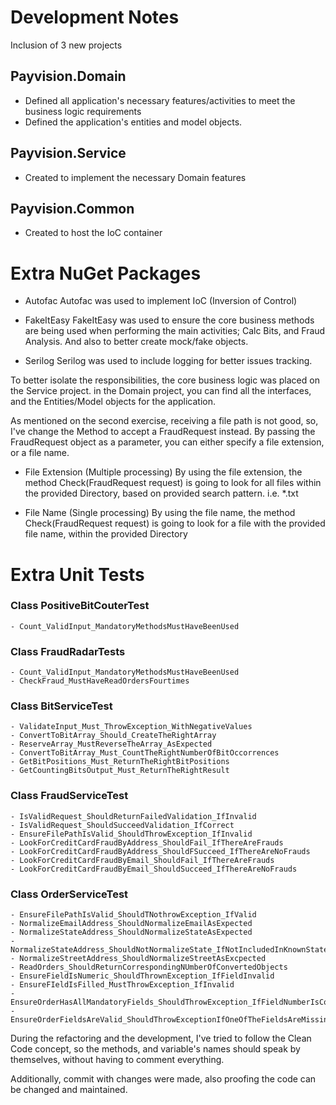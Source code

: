 #  Development Notes

Inclusion of 3 new projects

## Payvision.Domain
 - Defined all application's necessary features/activities to meet the business logic requirements
 - Defined the application's entities and model objects.

## Payvision.Service
 - Created to implement the necessary Domain features
 
## Payvision.Common
 - Created to host the IoC container

# Extra NuGet Packages

- Autofac
Autofac was used to implement IoC (Inversion of Control)
  
- FakeItEasy
FakeItEasy was used to ensure the core business methods are being used when performing the main activities; Calc Bits, and Fraud Analysis. And also to better create mock/fake objects.

- Serilog
  Serilog was used to include logging for better issues tracking.

To better isolate the responsibilities, the core business logic was placed on the Service project.
in the Domain project, you can find all the interfaces, and the Entities/Model objects for the application.

As mentioned on the second exercise, receiving a file path is not good, so, I've change the Method to accept a FraudRequest instead.
By passing the FraudRequest object as a parameter, you can either specify a file extension, or a file name.

- File Extension (Multiple processing)
  By using the file extension, the method Check(FraudRequest request) is going to look for all files within the provided Directory, based on provided search pattern. i.e. *.txt
   
- File Name (Single processing)
  By using the file name, the method Check(FraudRequest request) is going to look for a file with the provided file name, within the provided Directory
   
# Extra Unit Tests

### Class PositiveBitCouterTest
	- Count_ValidInput_MandatoryMethodsMustHaveBeenUsed	
	
### Class FraudRadarTests
	- Count_ValidInput_MandatoryMethodsMustHaveBeenUsed
	- CheckFraud_MustHaveReadOrdersFourtimes
	
### Class BitServiceTest
    - ValidateInput_Must_ThrowException_WithNegativeValues
	- ConvertToBitArray_Should_CreateTheRightArray
	- ReserveArray_MustReverseTheArray_AsExpected
	- ConvertToBitArray_Must_CountTheRightNumberOfBitOccorrences
	- GetBitPositions_Must_ReturnTheRightBitPositions
	- GetCountingBitsOutput_Must_ReturnTheRightResult
	
### Class FraudServiceTest
	- IsValidRequest_ShouldReturnFailedValidation_IfInvalid
	- IsValidRequest_ShouldSucceedValidation_IfCorrect
	- EnsureFilePathIsValid_ShouldThrowException_IfInvalid
	- LookForCreditCardFraudByAddress_ShouldFail_IfThereAreFrauds
	- LookForCreditCardFraudByAddress_ShouldFSucceed_IfThereAreNoFrauds
	- LookForCreditCardFraudByEmail_ShouldFail_IfThereAreFrauds
	- LookForCreditCardFraudByEmail_ShouldSucceed_IfThereAreNoFrauds

### Class OrderServiceTest	
	- EnsureFilePathIsValid_ShouldTNothrowException_IfValid
	- NormalizeEmailAddress_ShouldNormalizeEmailAsExpected
	- NormalizeStateAddress_ShouldNormalizeStateAsExpected
	- NormalizeStateAddress_ShouldNotNormalizeState_IfNotIncludedInKnownStates
	- NormalizeStreetAddress_ShouldNormalizeStreetAsExcpected
	- ReadOrders_ShouldReturnCorrespondingNUmberOfConvertedObjects
	- EnsureFieldIsNumeric_ShouldThrownException_IfFieldInvalid
	- EnsureFIeldIsFilled_MustThrowException_IfInvalid
	- EnsureOrderHasAllMandatoryFields_ShouldThrowException_IfFieldNumberIsCorrect
	- EnsureOrderFieldsAreValid_ShouldThrowExceptionIfOneOfTheFieldsAreMissing
	
During the refactoring and the development, I've tried to follow the Clean Code concept, so the methods, and variable's names should speak by themselves, without having to comment everything.

Additionally, commit with changes were made, also proofing the code can be changed and maintained.

